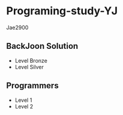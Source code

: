 # Programing-study-YJ
Jae2900
## BackJoon Solution
* Level Bronze
* Level Silver

## Programmers
* Level 1
* Level 2
